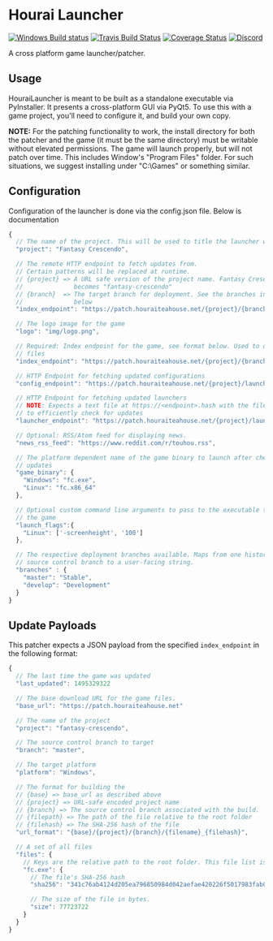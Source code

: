 # Hourai Launcher

[![Windows Build
status](https://ci.appveyor.com/api/projects/status/jxlwb36kfc8s05ff?svg=true)](https://ci.appveyor.com/project/james7132/hourailauncher)
[![Travis Build
Status](https://travis-ci.org/HouraiTeahouse/HouraiLauncher.svg?branch=master)](https://travis-ci.org/HouraiTeahouse/HouraiLauncher)
[![Coverage
Status](https://coveralls.io/repos/github/HouraiTeahouse/HouraiLauncher/badge.svg?branch=master)](https://coveralls.io/github/HouraiTeahouse/HouraiLauncher?branch=master)
[![Discord](https://discordapp.com/api/guilds/151219753434742784/widget.png)](https://discord.gg/VuZhs9V)

A cross platform game launcher/patcher.

## Usage

HouraiLauncher is meant to be built as a standalone executable via PyInstaller.
It presents a cross-platform GUI via PyQt5. To use this with a game project,
you'll need to configure it, and build your own copy.

**NOTE:** For the patching functionality to work, the install directory for both
the patcher and the game (it must be the same directory) must be writable
without elevated permissions. The game will launch properly, but will not patch
over time. This includes Window's "Program Files" folder. For such situations,
we suggest installing under "C:\Games" or something similar.

## Configuration

Configuration of the launcher is done via the config.json file. Below is
documentation

```javascript
{
  // The name of the project. This will be used to title the launcher window.
  "project": "Fantasy Crescendo",

  // The remote HTTP endpoint to fetch updates from.
  // Certain patterns will be replaced at runtime.
  // {project} => A URL safe version of the project name. Fantasy Crescendo
  //              becomes "fantasy-crescendo"
  // {branch}  => The target branch for deployment. See the branches information
  //              below
  "index_endpoint": "https://patch.houraiteahouse.net/{project}/{branch}",

  // The logo image for the game
  "logo": "img/logo.png",

  // Required: Index endpoint for the game, see format below. Used to describe game
  // files
  "index_endpoint": "https://patch.houraiteahouse.net/{project}/{branch}/{platform}/index.json",

  // HTTP Endpoint for fetching updated configurations
  "config_endpoint": "https://patch.houraiteahouse.net/{project}/launcher/config.json",

  // HTTP Endpoint for fetching updated launchers
  // NOTE: Expects a text file at https://<endpoint>.hash with the file hash for
  // to efficiently check for updates
  "launcher_endpoint": "https://patch.houraiteahouse.net/{project}/launcher/{platform}/{executable}",

  // Optional: RSS/Atom feed for displaying news.
  "news_rss_feed": "https://www.reddit.com/r/touhou.rss",

  // The platform dependent name of the game binary to launch after checking for
  // updates
  "game_binary": {
    "Windows": "fc.exe",
    "Linux": "fc.x86_64"
  },

  // Optional custom command line arguments to pass to the executable to launch
  // the game
  "launch_flags":{
    "Linux": ['-screenheight', '100']
  },

  // The respective deployment branches available. Maps from one historical
  // source control branch to a user-facing string.
  "branches" : {
    "master": "Stable",
    "develop": "Development"
  }
}
```

## Update Payloads

This patcher expects a JSON payload from the specified `index_endpoint` in the
following format:
```javascript
{
  // The last time the game was updated
  "last_updated": 1495329322

  // The base download URL for the game files.
  "base_url": "https://patch.houraiteahouse.net"

  // The name of the project
  "project": "fantasy-crescendo",

  // The source control branch to target
  "branch": "master",

  // The target platform
  "platform": "Windows",

  // The format for building the
  // {base} => base_url as described above
  // {project} => URL-safe encoded project name
  // {branch} => The source control branch associated with the build.
  // {filepath} => The path of the file relative to the root folder
  // {filehash} => The SHA-256 hash of the file
  "url_format": "{base}/{project}/{branch}/{filename}_{filehash}",

  // A set of all files
  "files": {
    // Keys are the relative path to the root folder. This file list is flat.
    "fc.exe": {
      // The file's SHA-256 hash
      "sha256": "341c76ab4124d205ea796850984d042aefae420226f5017983fab00e435d746e",

      // The size of the file in bytes.
      "size": 77723722
    }
  }
}
```
